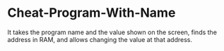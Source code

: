 # Cheat-Program-With-Name
It takes the program name and the value shown on the screen, finds the address in RAM, and allows changing the value at that address.
